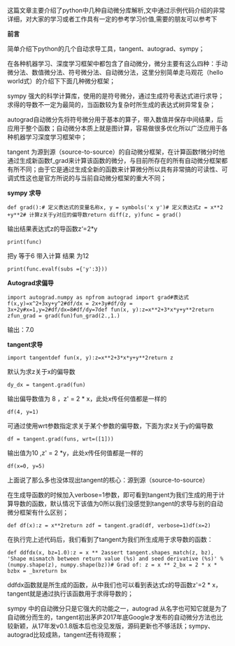 这篇文章主要介绍了python中几种自动微分库解析,文中通过示例代码介绍的非常详细，对大家的学习或者工作具有一定的参考学习价值,需要的朋友可以参考下

**前言**

简单介绍下python的几个自动求导工具，tangent、autograd、sympy；

在各种机器学习、深度学习框架中都包含了自动微分，微分主要有这么四种：手动微分法、数值微分法、符号微分法、自动微分法，这里分别简单走马观花（hello world式）的介绍下下面几种微分框架；

sympy 强大的科学计算库，使用的是符号微分，通过生成符号表达式进行求导；求得的导数不一定为最简的，当函数较为复杂时所生成的表达式树异常复杂；

autograd自动微分先将符号微分用于基本的算子，带入数值并保存中间结果，后应用于整个函数；自动微分本质上就是图计算，容易做很多优化所以广泛应用于各种机器学习深度学习框架中；

tangent 为源到源（source-to-source）的自动微分框架，在计算函数f微分时他通过生成新函数f_grad来计算该函数的微分，与目前所存在的所有自动微分框架都有所不同；由于它是通过生成全新的函数来计算微分所以具有非常搞的可读性、可调式性这也是官方所说的与当前自动微分框架的重大不同；

**sympy 求导**



```
def grad():# 定义表达式的变量名称x, y = symbols('x y')# 定义表达式z = x**2 +y**2# 计算z关于y对应的偏导数return diff(z, y)func = grad()
```

输出结果表达式z的导函数z‘=2*y

```
print(func)
```

把y 等于6 带入计算 结果 为12

```
print(func.evalf(subs ={'y':3}))
```

**Autograd求偏导**

```
import autograd.numpy as npfrom autograd import grad#表达式 f(x,y)=x^2+3xy+y^2#df/dx = 2x+3y#df/dy = 3x+2y#x=1,y=2#df/dx=8#df/dy=7def fun(x, y):z=x**2+3*x*y+y**2return zfun_grad = grad(fun)fun_grad(2.,1.)
```

输出：7.0

**tangent求导**

```
import tangentdef fun(x, y):z=x**2+3*x*y+y**2return z
```

默认为求z关于x的偏导数

```
dy_dx = tangent.grad(fun)
```

输出偏导数值为 8 ，z' = 2 * x，此处x传任何值都是一样的

```
df(4, y=1)
```

可通过使用wrt参数指定求关于某个参数的偏导数，下面为求z关于y的偏导数

```
df = tangent.grad(funs, wrt=([1]))
```

输出值为10 ,z' = 2 *y，此处x传任何值都是一样的

```
df(x=0, y=5)
```

上面说了那么多也没体现出tangent的核心：源到源（source-to-source）

在生成导函数的时候加入verbose=1参数，即可看到tangent为我们生成的用于计算导数的函数，默认情况下该值为0所以我们没感觉到tangent的求导与别的自动微分框架有什么区别；

```
def df(x):z = x**2return zdf = tangent.grad(df, verbose=1)df(x=2)
```

在执行完上述代码后，我们看到了tangent为我们所生成用于求导数的函数：

```
def ddfdx(x, bz=1.0):z = x ** 2assert tangent.shapes_match(z, bz), 'Shape mismatch between return value (%s) and seed derivative (%s)' % (numpy.shape(z), numpy.shape(bz))# Grad of: z = x ** 2_bx = 2 * x * bzbx = _bxreturn bx
```

ddfdx函数就是所生成的函数，从中我们也可以看到表达式z的导函数z'=2 * x，tangent就是通过执行该函数用于求得导数的；

sympy 中的自动微分只是它强大的功能之一，autograd 从名字也可知它就是为了自动微分而生的，tangent初出茅庐2017年底Google才发布的自动微分方法也比较新颖，从17年发v0.1.8版本后也没见发版，源码更新也不够活跃；sympy、autograd比较成熟，tangent还有待观察；